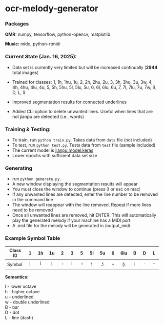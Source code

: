# ocr-melody-generator

### Packages
**OMR:** numpy, tensorflow, python-opencv, matplotlib

**Music:** mido, python-rtmidi


### Current State (Jan. 16, 2025):
- Data set is currently very limited but will be increased continually (**2944** total images)
- Trained for classes: 1, 1h, 1hu, 1u, 2, 2h, 2hu, 2u, 3, 3h, 3hu, 3u, 3w, 4, 4h, 4hu, 4lu, 4u, 5, 5h, 5hu, 5l, 5lu, 5u, 6, 6l, 6lu, 6u, 7, 7l, 7lu, 7u, 7w, B, D, L, S


- Improved segmentation results for connected underlines
- Added CLI option to delete unwanted lines. Useful when lines that are not jianpu are detected (i.e., words)

### Training & Testing:
- To train, run ``` python train.py ```. Takes data from ``` data ``` file (not included)
- To test, run ``` python test.py ```. Tests data from ``` test ``` file (sample included)
- The current model is [jianpu.model.keras](jianpu.model.keras) 
- Lower epochs with sufficient data set size

### Generating
- run ``` python generate.py ```.
- A new window displaying the segmentation results will appear
- You must close the window to continue (press 0 or esc on mac)
- If any unwanted lines are detected, enter the line number to be removed in the command line
- The window will reappear with the line removed. Repeat if more lines need to be removed
- Once all unwanted lines are removed, hit ENTER. This will automatically play the generated melody if your machine has a MIDI port
- A .mid file for the melody will be generated in /output_midi 

### Example Symbol Table
|Class ID| 1  | 1h | 1u | 2  | 3  | 5  | 5l | 5u | 6  | 6lu| B  | D  | L  |
|----|----|----|----|----|----|----|----|----|----|----|----|----|----|
| Symbol |![1](images/1_0.PNG)|![1h](images/1h_0.PNG)|![1u](images/1u_0.PNG)|![2](images/2_0.PNG)|![3](images/3_0.PNG)|![5](images/5_0.PNG)|![5l](images/5l_0.PNG)|![5u](images/5u_0.PNG)|![6](images/6_0.PNG)|![6lu](images/6lu_0.PNG)|![B](images/B_0.PNG)|![D](images/D_0.PNG)|![L](images/L_0.PNG)|

**Semantics**:

l - lower octave\
h - higher octave\
u - underlined\
w - double underlined\
B - bar\
D - dot\
L - line (dash)

